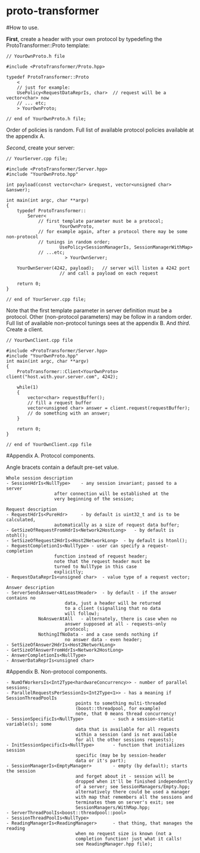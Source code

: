 proto-transformer
=================

#How to use.

**First**, create a header with your own protocol by typedefing the ProtoTransformer::Proto template:

```cpluspllus
// YourOwnProto.h file

#include <ProtoTransformer/Proto.hpp>

typedef ProtoTransformer::Proto
    <
	// just for example:
	UsePolicy<RequestDataReprIs, char>	// request will be a vector<char> now
	// ... etc;
    > YourOwnProto;

// end of YourOwnProto.h file;
```

Order of policies is random.
Full list of available protocol policies available at the appendix A.

*Second*, create your server:

```cplusplus
// YourServer.cpp file;

#include <ProtoTransformer/Server.hpp>
#include "YourOwnProto.hpp"

int payload(const vector<char> &request, vector<unsigned char> &answer);

int main(int argc, char **argv)
{
	typedef ProtoTransformer::
		Server<
			// first template parameter must be a protocol;
	                YourOwnProto,
			// for example again, after a protocol there may be some non-protocol
			// tunings in random order;
	                UsePolicy<SessionManagerIs, SessionManagerWithMap>
			// ...etc;
                      > YourOwnServer;

	YourOwnServer(4242, payload);	// server will listen a 4242 port
					// and call a payload on each request

	return 0;
}

// end of YourServer.cpp file;
```
Note that the first template parameter in server definition must be a protocol.
Other (non-protocol parameters) may be follow in a random order. Full list of available non-protocol
tunings sees at the appendix B.
And *third*. Create a client.
```cplusplus
// YourOwnClient.cpp file

#include <ProtoTransformer/Server.hpp>
#include "YourOwnProto.hpp"
int main(int argc, char **argv)
{
	ProtoTransformer::Client<YourOwnProto> client("host.with.your.server.com", 4242);

	while(1)
	{
		vector<char> requestBuffer();
		// fill a request buffer
		vector<unsigned char> answer = client.request(requestBuffer);
		// do something with an answer;
	}

	return 0;
}

// end of YourOwnClient.cpp file
```
#Appendix A. Protocol components.

Angle bracets contain a default pre-set value.

	Whole session description
	- SessionHdrIs<NullType>	- any session invariant; passed to a server
					  after connection will be established at the
					  very beginning of the session;

	Request description
	- RequestHdrIs<PureHdr>		- by default is uint32_t and is to be calculated,
					  automatically as a size of request data buffer;
	- GetSizeOfRequestFromHdrIs<Network2HostLong>	- by default is ntohl();
	- SetSizeOfRequest2HdrIs<Host2NetworkLong>	- by default is htonl();
	- RequestCompletionIs<NullType>	- user can specify a request-completion
					  function instead of request header;
					  note that the request header must be
					  turned to NullType in this case
					  explicitly;
	- RequestDataReprIs<unsigned char>	- value type of a request vector;

	Answer description
	- ServerSendsAnswer<AtLeastHeader>	- by default - if the answer contains no
						  data, just a header will be returned
						  to a client (signalling that no data
						  will follow);
			    NoAnswerAtAll	- alternately, there is case when no
						  answer supposed at all - requests-only
						  protocol;
			    NothingIfNoData	- and a case sends nothing if
						  no answer data - even header;
	- SetSizeOfAnswer2HdrIs<Host2NetworkLong>
	- GetSizeOfAnswerFromHdrIs<Network2HostLong>
	- AnswerCompletionIs<NullType>
	- AnswerDataReprIs<unsigned char>

#Appendix B. Non-protocol components.

	- NumOfWorkersIs<Int2Type<hardwareConcurrency>>	- number of parallel sessions;
	- ParallelRequestsPerSessionIs<Int2Type<1>>	- has a meaning if SessionThreadPoolIs
							  points to something multi-threaded
							  (boost::threadpool, for example)
							  note, that 0 means thread concurrency!
	- SessionSpecificIs<NullType>			- such a session-static variable(s); some
							  data that is available for all requests
							  within a session (and is not available
							  for all the other sessions requests);
	- InitSessionSpecificIs<NullType>		- function that initializes session
							  specific (may be by session-header
							  data or it's part);
	- SessionManagerIs<EmptyManager>		- empty (by default); starts the session
							  and forget about it - session will be
							  dropped when it'll be finished independently
							  of a server; see SessionManagers/Empty.hpp;
							  alternatively there could be used a manager
							  with map that remembers all the sessions and
							  terminates them on server's exit; see
							  SessionManagers/WithMap.hpp;
	- ServerThreadPoolIs<boost::threadpool::pool>
	- SessionThreadPoolIs<NullType>
	- ReadingManagerIs<ReadingManager>		- that thing, that manages the reading
							  when no request size is known (not a
							  completion function! just what it calls!
							  see ReadingManager.hpp file);
